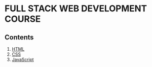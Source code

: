 # FULL STACK WEB DEVELOPMENT COURSE
## Contents
1. [HTML](./notes/01-HTML)
2. [CSS](./notes/02-Css)
3. [JavaScript](./notes/03-JavaScript)
